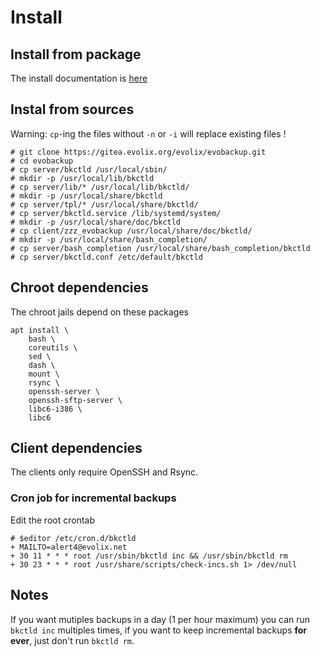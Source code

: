 # Install

## Install from package

The install documentation is [here](https://intra.evolix.net/OutilsInternes/bkctld)

## Instal from sources

Warning: `cp`-ing the files without `-n` or `-i` will replace existing files !

~~~
# git clone https://gitea.evolix.org/evolix/evobackup.git
# cd evobackup
# cp server/bkctld /usr/local/sbin/
# mkdir -p /usr/local/lib/bkctld
# cp server/lib/* /usr/local/lib/bkctld/
# mkdir -p /usr/local/share/bkctld
# cp server/tpl/* /usr/local/share/bkctld/
# cp server/bkctld.service /lib/systemd/system/
# mkdir -p /usr/local/share/doc/bkctld
# cp client/zzz_evobackup /usr/local/share/doc/bkctld/
# mkdir -p /usr/local/share/bash_completion/
# cp server/bash_completion /usr/local/share/bash_completion/bkctld
# cp server/bkctld.conf /etc/default/bkctld
~~~

## Chroot dependencies

The chroot jails depend on these packages

~~~
apt install \
    bash \
    coreutils \
    sed \
    dash \
    mount \
    rsync \
    openssh-server \
    openssh-sftp-server \
    libc6-i386 \
    libc6
~~~

## Client dependencies

The clients only require OpenSSH and Rsync.

### Cron job for incremental backups

Edit the root crontab

~~~
# $editor /etc/cron.d/bkctld
+ MAILTO=alert4@evolix.net
+ 30 11 * * * root /usr/sbin/bkctld inc && /usr/sbin/bkctld rm
+ 30 23 * * * root /usr/share/scripts/check-incs.sh 1> /dev/null
~~~

## Notes
If you want mutiples backups in a day (1 per hour maximum) you can
run `bkctld inc` multiples times, if you want to keep incremental
backups **for ever**, just don't run `bkctld rm`.
